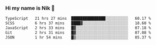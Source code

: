 ### Hi my name is Nik 👋

<!--
**NikDoe/NikDoe** is a ✨ _special_ ✨ repository because its `README.md` (this file) appears on your GitHub profile.

Here are some ideas to get you started:

- 🔭 I’m currently working on ...
- 🌱 I’m currently learning ...
- 👯 I’m looking to collaborate on ...
- 🤔 I’m looking for help with ...
- 💬 Ask me about ...
- 📫 How to reach me: ...
- 😄 Pronouns: ...
- ⚡ Fun fact: ...
-->

<!--START_SECTION:waka-->

```txt
TypeScript   21 hrs 27 mins  ███████████████░░░░░░░░░░   60.17 %
SCSS         6 hrs 37 mins   ████▓░░░░░░░░░░░░░░░░░░░░   18.60 %
JavaScript   2 hrs 33 mins   █▓░░░░░░░░░░░░░░░░░░░░░░░   07.18 %
Git          2 hrs 31 mins   █▓░░░░░░░░░░░░░░░░░░░░░░░   07.08 %
JSON         1 hr 54 mins    █▒░░░░░░░░░░░░░░░░░░░░░░░   05.37 %
```

<!--END_SECTION:waka-->
